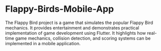 # Flappy-Birds-Mobile-App
The Flappy Bird project is a game that simulates the popular Flappy Bird mechanics. It provides entertainment and demonstrates practical implementation of game development using Flutter. It highlights how real-time game mechanics, collision detection, and scoring systems can be implemented in a mobile application.
